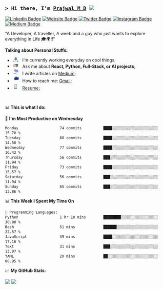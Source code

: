 ### <samp>&gt; Hi there, I'm <a href="https://prajwalmd.vercel.app/" target="_blank">Prajwal M D</a> <img src="https://media.giphy.com/media/hvRJCLFzcasrR4ia7z/giphy.gif" width="25"> </samp>

[![Linkedin Badge](https://img.shields.io/badge/-LinkedIn-0e76a8?style=flat-square&logo=Linkedin&logoColor=white)](https://www.linkedin.com/in/prajwal-m-d)
[![Website Badge](https://img.shields.io/badge/Website-3b5998?style=flat-square&logo=google-chrome&logoColor=white)](https://prajwalmd.vercel.app/)
[![Twitter Badge](https://img.shields.io/badge/-Twitter-00acee?style=flat-square&logo=Twitter&logoColor=white)](https://x.com/PrajwalMD18)
[![Instagram Badge](https://img.shields.io/badge/-Instagram-e4405f?style=flat-square&logo=Instagram&logoColor=white)](https://www.instagram.com/_.praj.wal._/)
[![Medium Badge](https://img.shields.io/badge/medium-%2312100E.svg?&style=for-square&logo=medium&logoColor=white)](https://medium.com/@prajju.18gryphon)

"A Developer, A traveller, A weeb and a guy who just wants to explore everything in Life 🎓🌍‼️"
  

**Talking about Personal Stuffs:**

- <img src="assets/developer.gif" width="21" />&nbsp;&nbsp; I’m currently working everyday on cool things;
- <img src="assets/message.gif" width="21" />&nbsp;&nbsp; Ask me about **React, Python, Full-Stack, or AI projects**;
- <img src="assets/laptop.gif" width="21" />&nbsp;&nbsp; I write articles on [Medium](https://medium.com/@prajju.18gryphon);
- <img src="assets/letterbox.gif" width="21" />&nbsp;&nbsp; How to reach me: [Gmail](prajju.18gryphon@gmail.com);
- <img src="assets/doc.gif" width="21" />&nbsp;&nbsp; [Resume](https://portfoliochatbot-h3zm.onrender.com/resume);

</br>

📊 **This is what I do:**
<!--START_SECTION:waka-->
📅 **I'm Most Productive on Wednesday** 

```text
Monday                   74 commits          ████░░░░░░░░░░░░░░░░░░░░░   15.78 % 
Tuesday                  68 commits          ████░░░░░░░░░░░░░░░░░░░░░   14.50 % 
Wednesday                77 commits          ████░░░░░░░░░░░░░░░░░░░░░   16.42 % 
Thursday                 56 commits          ███░░░░░░░░░░░░░░░░░░░░░░   11.94 % 
Friday                   73 commits          ████░░░░░░░░░░░░░░░░░░░░░   15.57 % 
Saturday                 56 commits          ███░░░░░░░░░░░░░░░░░░░░░░   11.94 % 
Sunday                   65 commits          ███░░░░░░░░░░░░░░░░░░░░░░   13.86 % 
```


📊 **This Week I Spent My Time On** 

```text
💬 Programming Languages: 
Python                   1 hr 10 mins        ████████░░░░░░░░░░░░░░░░░   30.80 % 
Bash                     51 mins             ██████░░░░░░░░░░░░░░░░░░░   22.57 % 
JavaScript               39 mins             ████░░░░░░░░░░░░░░░░░░░░░   17.16 % 
Text                     31 mins             ███░░░░░░░░░░░░░░░░░░░░░░   13.97 % 
YAML                     20 mins             ██░░░░░░░░░░░░░░░░░░░░░░░   08.95 % 
```


<!--END_SECTION:waka-->


📈 **My GitHub Stats:**

<p>
  <img height="180em" src="https://github-readme-stats.vercel.app/api?username=Prajwal18-MD&show_icons=true&hide_border=true&count_private=true&include_all_commits=true" />
  <img height="180em" src="https://github-readme-stats.vercel.app/api/top-langs/?username=Prajwal18-MD&exclude_repo=KNN-Image-Classification&show_icons=true&hide_border=true&layout=compact&langs_count=8"/>
</p>

